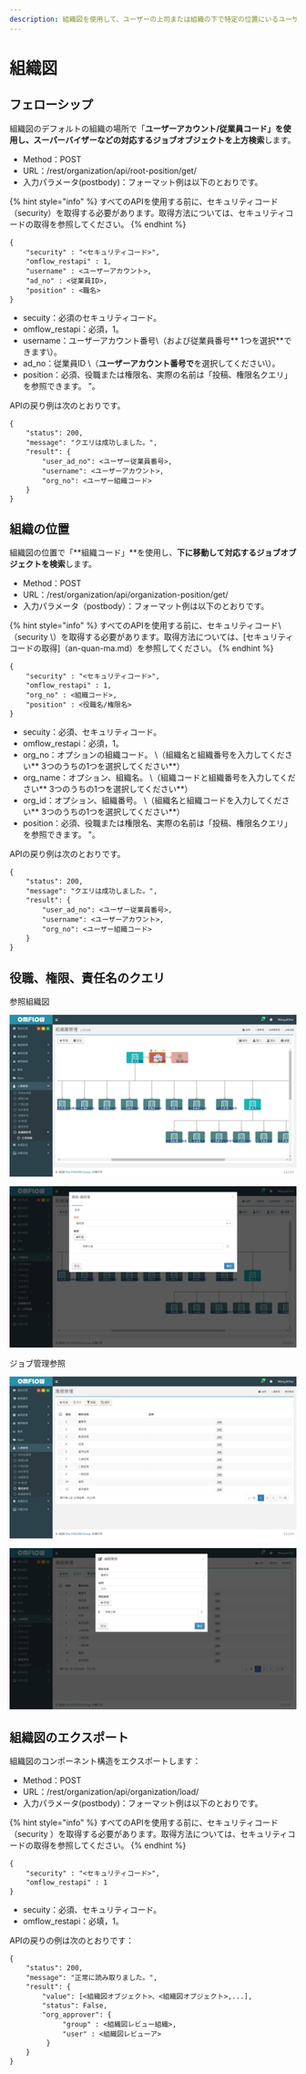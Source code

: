 ```yaml
---
description: 組織図を使用して、ユーザーの上司または組織の下で特定の位置にいるユーザーを見つけます
---
```


# 組織図

## フェローシップ

組織図のデフォルトの組織の場所で「**ユーザーアカウント/従業員コード」**を使用し、スーパーバイザーなどの対応するジョブオブジェクトを**上方検索**します。

* Method：POST
* URL：/rest/organization/api/root-position/get/
* 入力パラメータ(postbody)：フォーマット例は以下のとおりです。

{% hint style="info" %}
すべてのAPIを使用する前に、セキュリティコード（security）を取得する必要があります。取得方法については、セキュリティコードの取得を参照してください。
{% endhint %}

```
{
	"security" : "<セキュリティコード>",
	"omflow_restapi" : 1,
	"username" : <ユーザーアカウント>,
	"ad_no" : <従業員ID>,
	"position" : <職名>
}
```

* secuity：必須のセキュリティコード。
* omflow\_restapi：必須，1。
* username：ユーザーアカウント番号\（および従業員番号** 1つを選択**できます\）。
* ad\_no：従業員ID \（**ユーザーアカウント番号で**を選択してください\）。
* position：必須、役職または権限名、実際の名前は「投稿、権限名クエリ」を参照できます。 "。

APIの戻り例は次のとおりです。

```
{
    "status": 200,
    "message": "クエリは成功しました。",
    "result": {
        "user_ad_no": <ユーザー従業員番号>,
        "username": <ユーザーアカウント>,
        "org_no": <ユーザー組織コード>
    }
}
```

## 組織の位置

組織図の位置で「**組織コード」**を使用し、**下に移動して対応するジョブオブジェクトを検索**します。

* Method：POST
* URL：/rest/organization/api/organization-position/get/
* 入力パラメータ（postbody）：フォーマット例は以下のとおりです。

{% hint style="info" %}
すべてのAPIを使用する前に、セキュリティコード\（security \）を取得する必要があります。取得方法については、\[セキュリティコードの取得]（an-quan-ma.md）を参照してください。
{% endhint %}

```
{
	"security" : "<セキュリティコード>",
	"omflow_restapi" : 1,
	"org_no" : <組織コード>,
	"position" : <役職名/権限名>
}
```

* secuity：必須、セキュリティコード。
* omflow\_restapi：必須，1。
* org\_no：オプションの組織コード。 \（組織名と組織番号を入力してください** 3つのうちの1つを選択してください**）
* org\_name：オプション、組織名。 \（組織コードと組織番号を入力してください** 3つのうちの1つを選択してください**）
* org\_id：オプション、組織番号。 \（組織名と組織コードを入力してください** 3つのうちの1つを選択してください**）
* position：必須、役職または権限名、実際の名前は「投稿、権限名クエリ」を参照できます。 "。

APIの戻り例は次のとおりです。

```
{
    "status": 200,
    "message": "クエリは成功しました。",
    "result": {
        "user_ad_no": <ユーザー従業員番号>,
        "username": <ユーザーアカウント>,
        "org_no": <ユーザー組織コード>
    }
}
```

## 役職、権限、責任名のクエリ

参照組織図

![場所：ホーム>ユーザー管理>組織図管理>メイングループ](<../.gitbook/assets/image (56).png>)

![ジョブの「歯車」アイコンをクリックすると、ジョブのタイトルと権限の名前が表示されます](<../.gitbook/assets/image (8).png>)

ジョブ管理参照

![場所：メインメニュー>ユーザー管理>職務管理](<../.gitbook/assets/image (12).png>)

![任意の位置の\[編集\]ボタンをクリックすると、含まれている権利と責任の名前を確認できます](<../.gitbook/assets/image (61).png>)

## 組織図のエクスポート

組織図のコンポーネント構造をエクスポートします：

* Method：POST
* URL：/rest/organization/api/organization/load/
* 入力パラメータ(postbody)：フォーマット例は以下のとおりです。

{% hint style="info" %}
すべてのAPIを使用する前に、セキュリティコード（security ）を取得する必要があります。取得方法については、セキュリティコードの取得を参照してください。
{% endhint %}

```
{
	"security" : "<セキュリティコード>",
	"omflow_restapi" : 1
}
```

* secuity：必須、セキュリティコード。
* omflow\_restapi：必填，1。

APIの戻りの例は次のとおりです：

```
{
    "status": 200,
    "message": "正常に読み取りました。",
    "result": {
        "value": [<組織図オブジェクト>、<組織図オブジェクト>,...],
        "status": False,
        "org_approver": {
             "group" : <組織図レビュー組織>,
             "user" : <組織図レビューア>
         }
    }
}
```
